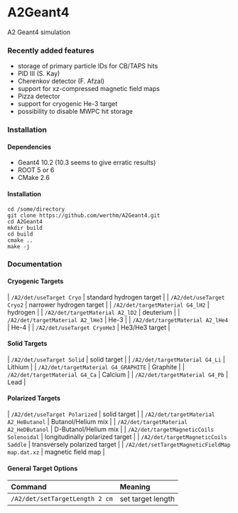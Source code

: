 # A2Geant4

A2 Geant4 simulation

### Recently added features
* storage of primary particle IDs for CB/TAPS hits
* PID III (S. Kay)
* Cherenkov detector (F. Afzal)
* support for xz-compressed magnetic field maps
* Pizza detector
* support for cryogenic He-3 target
* possibility to disable MWPC hit storage

### Installation

#### Dependencies
* Geant4 10.2 (10.3 seems to give erratic results)
* ROOT 5 or 6
* CMake 2.6

#### Installation
```
cd /some/directory
git clone https://github.com/werthm/A2Geant4.git
cd A2Geant4
mkdir build
cd build
cmake ..
make -j
```

### Documentation

#### Cryogenic Targets

| `/A2/det/useTarget Cryo`         | standard hydrogen target |
| `/A2/det/useTarget Cryo2`        | narrower hydrogen target |
| `/A2/det/targetMaterial G4_lH2`  | hydrogen                 |
| `/A2/det/targetMaterial A2_lD2`  | deuterium                |
| `/A2/det/targetMaterial A2_lHe3` | He-3                     |
| `/A2/det/targetMaterial A2_lHe4` | He-4                     |
| `/A2/det/useTarget CryoHe3`      | He3/He3 target           |

#### Solid Targets

| `/A2/det/useTarget Solid`            | solid target |
| `/A2/det/targetMaterial G4_Li`       | Lithium      |
| `/A2/det/targetMaterial G4_GRAPHITE` | Graphite     |
| `/A2/det/targetMaterial G4_Ca`       | Calcium      |
| `/A2/det/targetMaterial G4_Pb`       | Lead         |

#### Polarized Targets

| `/A2/det/useTarget Polarized`                  | solid target                    |
| `/A2/det/targetMaterial A2_HeButanol`          | Butanol/Helium mix              |
| `/A2/det/targetMaterial A2_HeDButanol`         | D-Butanol/Helium mix            |
| `/A2/det/targetMagneticCoils Solenoidal`       | longitudinally polarized target |
| `/A2/det/targetMagneticCoils Saddle`           | transversely polarized target   |
| `/A2/det/setTargetMagneticFieldMap map.dat.xz` | magnetic field map              |

#### General Target Options
Command                        | Meaning
:----------------------------- | :------
`/A2/det/setTargetLength 2 cm` | set target length


